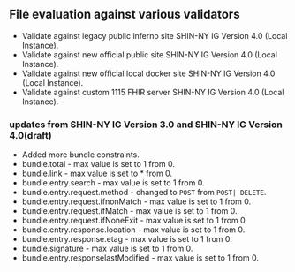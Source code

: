 ## File evaluation against various validators

* Validate against legacy public inferno site SHIN-NY IG Version 4.0 (Local Instance).
* Validate against new official public site SHIN-NY IG Version 4.0 (Local Instance).
* Validate against new official local docker site SHIN-NY IG Version 4.0 (Local Instance).
* Validate against custom 1115 FHIR server  SHIN-NY IG Version 4.0 (Local Instance).

### updates from SHIN-NY IG Version 3.0 and SHIN-NY IG Version 4.0(draft)

* Added more bundle constraints.
* bundle.total - max value is set to 1 from 0.
* bundle.link - max value is set to * from 0.
* bundle.entry.search - max value is set to 1 from 0.
* bundle.entry.request.method - changed to `POST` from `POST| DELETE`.
* bundle.entry.request.ifnonMatch - max value is set to 1 from 0.
* bundle.entry.request.ifMatch - max value is set to 1 from 0.
* bundle.entry.request.ifNoneExit - max value is set to 1 from 0.
* bundle.entry.response.location - max value is set to 1 from 0.
* bundle.entry.response.etag  - max value is set to 1 from 0.
* bundle.signature  -  max value is set to 1 from 0.
* bundle.entry.responselastModified - max value is set to 1 from 0.
